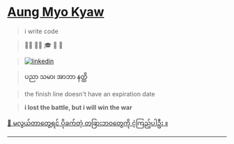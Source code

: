 # [Aung Myo Kyaw](https://www.aungmyokyaw.com)

> i write code

> 👨‍💻 🧘‍♂️ 🎓 🎉 🌼

> [![linkedin](https://img.shields.io/badge/LinkedIn-0077B5?style=for-the-badge&logo=linkedin&logoColor=white)](https://www.linkedin.com/in/aungmyokyaw/)

> **ပညာ သမာ၊ အာဘာ နတ္ထိ**

> the finish line doesn't have an expiration date

> **i lost the battle, but i will win the war**

[🎵 မလွယ်တာတွေ့ရင် ပိုခက်တဲ့ တခြားဘဝတွေကို ငဲ့ကြည့်ပါဦး ။](https://youtu.be/9hkBjUiddWg)

---

